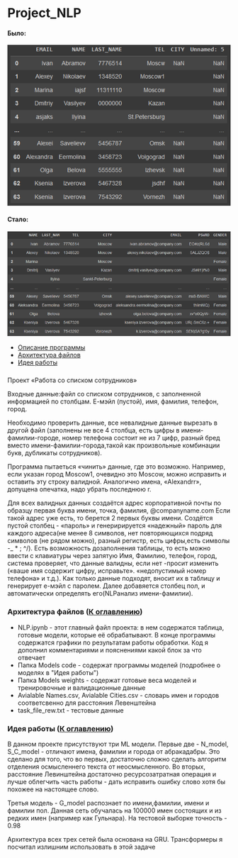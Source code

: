 # Project_NLP

#### Было:
![alt text](https://github.com/Terkingil/Project_NLP/blob/main/Images/before.png)
#### Стало:
![alt text](https://github.com/Terkingil/Project_NLP/blob/main/Images/after.png)

 <a name="Cntns"></a>
 + [Описание программы](#Desc)
 + [Архитектура файлов](#Arch)
 + [Идея работы](#Idea)

### <a name="Desc"></a>	
<p>Проект «Работа со списком сотрудников»</p>
<p>Входные данные:файл со списком сотрудников, с заполненной информацией по столбцам. Е-мэйл (пустой), имя, фамилия, телефон, город.</p>
<p>Необходимо проверить данные, все невалидные данные вырезать в другой файл (заполнены не все 4 столбца, есть цифры в имени-фамилии-городе, номер телефона  состоит  не  из  7  цифр,  разный  бред  вместо  имени-фамилии-города,такой  как произвольные комбинации букв, дубликаты сотрудников).</p>
<p>Программа пытаеться «чинить» данные, где это возможно. Например, если указан город Moscow1, очевидно это Mosсow, можно исправить и оставить эту строку валидной. 
Аналогично имена, «Alexandrr», допущена опечатка, надо убрать последнюю r. </p>
<p>Для всех валидных данных создаётся адрес корпоративной почты по образцу первая буква имени, точка, фамилия, @companyname.com Если такой адрес уже есть, то берется 2 первых буквы имени. 
Создётся пустой столбец - «пароль» и генеририруется «надежный» пароль для каждого адреса(не менее 8 символов, нет повторяющихся подряд символов (не рядом можно), разный регистр, есть цифры,есть символы -_ * ; ^/).
Есть возможность дозаполнения таблицы, то есть можно ввести с клавиатуры через запятую Имя, Фамилию, телефон, город, система проверяет, что данные валидны, если нет -просит изменить («ваше имя содержит  цифру,  исправьте».  «недопустимый  номер  телефона»  и  т.д.). Как  только  данные подходят, вносит их в таблицу и генерирует е-мэйл с паролем. 
Далее добавяется столбец пол, и автоматически определять его(NLPанализ имени-фамилии).</p>

### Архитектура файлов<a name="Arch"></a> ([К оглавлению](#Cntns))

* NLP.ipynb - этот главный файл проекта: в нем содержатся таблица, готовые модели, которые её обрабатывают. В конце программы содержатся графики по результатам работы обработки. Код я дополнил комментариями и пояснениями какой блок за что отвечает
* Папка Models code - содержат программы моделей (подробнее о моделях в "Идея работы")
* Папка Models weights - содержат готовые веса моделей и тренировочные и валидационные данные
* Avialable Names.csv, Avialable Cities.csv - словарь имен и городов соответсвенно для расстояния Левенштейна
* task_file_rew.txt - тестовые данные

### Идея работы<a name="Idea"></a> ([К оглавлению](#Cntns))

<p>В данном проекте присутствуют три ML модели. Первые две - N_model, S_C_model - отличают имена, фамилии и города от абракадабры. Это сделано для того, что во первых, достаточно сложно сделать алгоритм отделения осмысленнего текста от неосмысленного. Во вторых, расстояние Левинштейна достаточно ресурсозатратная операция и лучше облегчить часть работы - дать исправить ошибку слово хотя бы похожее на настоящее слово.</p>

<p>Третья модель - G_model распознает по имени,фамилии, имени и фамилии пол. Данная сеть обучалась на 100000 имен состоящих и из редких имен (например как Гульнара). На тестовой выборке точность - 0.98</p>

<p>Архитектура всех трех сетей была основана на GRU. Трансформеры я посчитал излишним использовать в этой задаче</p>
